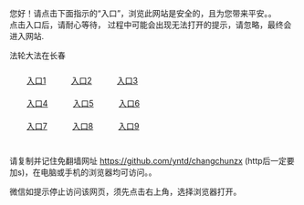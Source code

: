 您好！请点击下面指示的“入口”，浏览此网站是安全的，且为您带来平安。。 <br/>
点击入口后，请耐心等待， 过程中可能会出现无法打开的提示，请忽略，最终会进入网站. </br>

法轮大法在长春<br/>
<div style="padding:10px"><a style="margin:20px" target="_blank" href="https://d2w1ctcjwg64ow.cloudfront.net/2Qpsp?ywmdyvdw" id="ccLink1" rel="nofollow">入口1</a> <a target="_blank" style="margin:20px" href="https://d2o1p2pqj0u50d.cloudfront.net/2Qpsp?wcseuom" id="ccLink2" rel="nofollow">入口2</a> <a style="margin:20px" target="_blank" href="https://d2dplp8xpr10on.cloudfront.net/2Qpsp?oayyz" id="ccLink3" rel="nofollow">入口3</a></div>

<div style="padding:10px" ><a style="margin:20px" target="_blank" href="https://d2w1ctcjwg64ow.cloudfront.net/2Qpsp?ywmdyvdw" id="ccLink4" rel="nofollow">入口4</a> <a style="margin:20px" href="https://d2o1p2pqj0u50d.cloudfront.net/2Qpsp?wcseuom" target="_blank" id="ccLink5" rel="nofollow">入口5</a> <a style="margin:20px" href="https://d2dplp8xpr10on.cloudfront.net/2Qpsp?oayyz" target="_blank" id="ccLink6" rel="nofollow">入口6</a></div>

<div style="padding:10px"><a style="margin:20px" target="_blank" href="https://d2w1ctcjwg64ow.cloudfront.net/2Qpsp?ywmdyvdw" id="ccLink7" rel="nofollow">入口7</a> <a style="margin:20px" href="https://d2o1p2pqj0u50d.cloudfront.net/2Qpsp?wcseuom" target="_blank" id="ccLink8" rel="nofollow">入口8</a> <a style="margin:20px" target="_blank" href="https://d2dplp8xpr10on.cloudfront.net/2Qpsp?oayyz" id="ccLink9" rel="nofollow">入口9</a></div>

<br/>



请复制并记住免翻墙网址 https://github.com/yntd/changchunzx (http后一定要加s)，在电脑或手机的浏览器均可访问。。<br/>

微信如提示停止访问该网页，须先点击右上角，选择浏览器打开。

